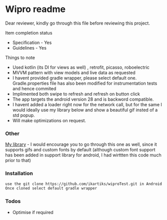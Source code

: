 # Wipro readme

Dear reviewer, kindly go through this file before reviewing this project.

Item completion status

  - Specification - Yes
  - Guidelines - Yes
  
Things to note

  - Used kotlin (its DI for views as well) , retrofit, picasso, roboelectric
  - MVVM pattern with view models and live data as requested
  - I havent provided gradle wrapper, please select default one. Gradle.properties file has also been modified for instrumentation tests and hence commited
  - Implimented both swipe to refresh and refresh on button click
  - The app targets the android version 28 and is backword compatible.
  - I havent added a loader right now for the network call, but for the same I would ideally use my library below and show a beautiful gif insted of a std popup.
  - Will make optimizations on request.

### Other

[My library](https://github.com/ikartiks/kartiksCustomViewsGradle/) - I would encourage you to go through this one as well, since it supports gifs and custom fonts by default (although custom font support has been added in support library for android, I had wirttten this code much prior to that)

### Installation

```sh
use the git clone https://github.com/ikartiks/wiproTest.git in Android Studio
Once cloned select default gradle wrapper 
```

### Todos
 - Optimise if required

